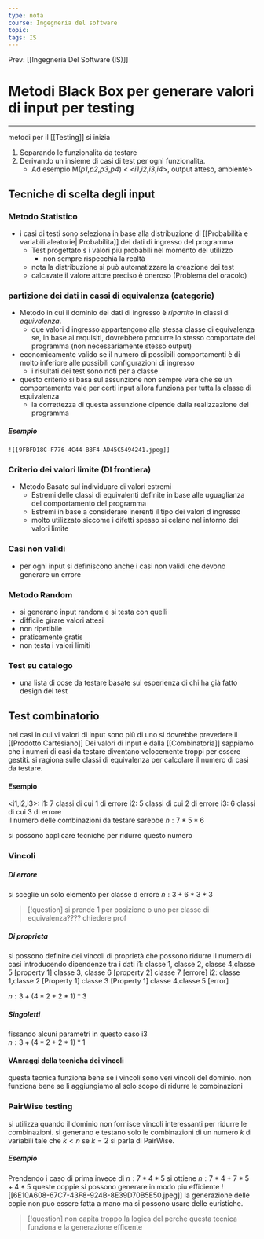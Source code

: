 ```yaml
---
type: nota
course: Ingegneria del software
topic: 
tags: IS
---
```


Prev: [[Ingegneria Del Software (IS)]]

# Metodi Black Box per generare valori di input per testing
---
metodi per il [[Testing]] 
si inizia
1. Separando le funzionalita da testare
2. Derivando un insieme di casi di test per ogni funzionalita.
	- Ad esempio M(_p1_,_p2_,_p3_,_p4_) < <_i1_,_i2_,_i3_,_i4_>, output atteso, ambiente>


## Tecniche di scelta  degli input

### Metodo Statistico
- i casi di testi sono seleziona in base alla distribuzione di [[Probabilità e variabili aleatorie| Probabilita]] dei dati di ingresso del programma
	- Test progettato s i valori più probabili nel momento del utilizzo
		- non sempre rispecchia la realtà
	- nota la distribuzione si può automatizzare la creazione dei test
	- calcavate il valore attore preciso è oneroso (Problema del oracolo)
### partizione dei dati in cassi di equivalenza (categorie)
- Metodo in cui il dominio dei dati di ingresso è _ripartito_ in classi di _equivalenza_.  
	- due valori  d ingresso appartengono alla stessa classe di equivalenza se, in base ai requisiti, dovrebbero produrre lo stesso comportate del programma (non necessariamente stesso output)
- economicamente valido se il numero di possibili comportamenti è di molto inferiore alle possibili configurazioni di ingresso
	- i risultati dei test sono noti per a classe  
- questo criterio si basa sul assunzione non sempre vera che se un comportamento vale per certi input allora funziona per tutta la classe di equivalenza 
	- la correttezza di questa assunzione dipende dalla realizzazione del programma
##### Esempio
	![[9FBFD18C-F776-4C44-B8F4-AD45C5494241.jpeg]]
### Criterio dei valori limite (DI frontiera) 
- Metodo Basato sul individuare di valori estremi 
	-  Estremi delle classi di equivalenti definite in base alle uguaglianza del comportamento del programma
	- Estremi in base a considerare inerenti il tipo dei valori d ingresso 
	- molto utilizzato siccome i difetti spesso si celano nel intorno dei valori limite 
### Casi non validi 
- per ogni input si definiscono anche i casi non validi che devono generare un errore
### Metodo Random
- si generano input random e si testa con quelli
- difficile girare valori attesi
- non ripetibile 
- praticamente gratis 
- non testa i valori limiti

### Test su catalogo
- una lista di cose da testare basate sul esperienza di chi ha già fatto design dei test


## Test combinatorio
nei casi in cui vi valori di input sono più di uno si dovrebbe prevedere il [[Prodotto Cartesiano]] Dei valori di input e dalla [[Combinatoria]] sappiamo che i numeri di casi da testare diventano velocemente troppi per essere gestiti.
si ragiona sulle classi di equivalenza per calcolare il numero di casi da testare. 
#### Esempio
<i1,i2,i3>:
i1: 7 classi di cui 1 di errore
i2: 5 classi di cui 2 di errore 
i3: 6 classi di cui 3 di errore   
il numero delle combinazioni da testare sarebbe
$n:7*5*6$

si possono applicare tecniche per ridurre questo numero 
### Vincoli
##### Di errore
si sceglie un solo elemento per classe d errore
$n: 3 + 6*3*3$
> [!question] 
> si prende 1 per posizione o uno per classe di equivalenza???? chiedere prof
##### Di proprieta
si possono definire dei vincoli di proprietà che possono ridurre il numero di casi introducendo dipendenze tra i dati
i1:
	classe 1, classe 2, classe 4,classe 5 \[property 1\]
	classe 3, classe 6  \[property 2\]
	classe 7 \[errore\]
i2:
	classe 1,classe 2 \[Property 1\]
	classe 3	\[Property 1\]
	classe 4,classe 5 \[error\]

$n:3+(4*2+2*1) *3$

##### Singoletti
fissando alcuni parametri in questo caso i3  
$n:3+(4*2+2*1) *1$

#### VAnraggi della tecnicha dei vincoli
questa tecnica funziona bene se i vincoli sono veri vincoli del dominio. non funziona bene se li aggiungiamo al solo scopo di ridurre le combinazioni 

### PairWise testing 
si utilizza quando il dominio non fornisce vincoli interessanti per ridurre le combinazioni. si generano e testano solo le combinazioni di un numero $k$ di variabili tale che $k<n$ se $k=2$ si parla di PairWise.

##### Esempio
Prendendo i caso di prima invece di $n:7*4*5$ si ottiene
$n:7*4+7*5+4*5$ queste coppie si possono generare in modo piu efficiente 
![[6E10A608-67C7-43F8-924B-8E39D70B5E50.jpeg]]
la generazione delle copie non puo essere fatta a mano ma si possono usare delle euristiche. 


> [!question]
> non capita troppo la logica del perche questa tecnica funziona e la generazione efficente
